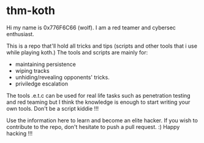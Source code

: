 # thm-koth

Hi my name is 0x776F6C66 (wolf). I am a red teamer and cybersec enthusiast.

This is a repo that'll hold all tricks and tips (scripts and other tools that i use while playing koth.)
The tools and scripts are mainly for:

* maintaining persistence
* wiping tracks 
* unhiding/revealing opponents' tricks.
* priviledge escalation

The tools .e.t.c can be used for real life tasks such as penetration testing and red teaming but I think the knowledge is enough to start writing your own tools. Don't be a script kiddie !!!

Use the information here to learn and become an elite hacker.
If you wish to contribute to the repo, don't hesitate to push a pull request. :)
Happy hacking !!!
